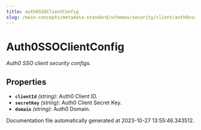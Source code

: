 ```yaml
---
title: auth0SSOClientConfig
slug: /main-concepts/metadata-standard/schemas/security/client/auth0ssoclientconfig
---
```


# Auth0SSOClientConfig

*Auth0 SSO client security configs.*

## Properties

- **`clientId`** *(string)*: Auth0 Client ID.
- **`secretKey`** *(string)*: Auth0 Client Secret Key.
- **`domain`** *(string)*: Auth0 Domain.


Documentation file automatically generated at 2023-10-27 13:55:46.343512.
